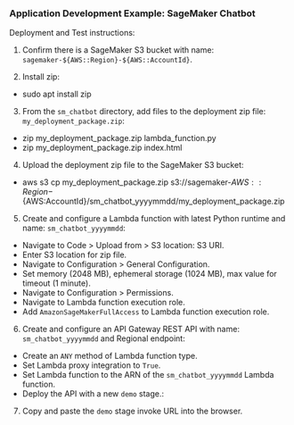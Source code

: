 ### Application Development Example: SageMaker Chatbot

Deployment and Test instructions:

1. Confirm there is a SageMaker S3 bucket with name: `sagemaker-${AWS::Region}-${AWS::AccountId}`.

2. Install zip:
   
- sudo apt install zip
  
3. From the `sm_chatbot` directory, add files to the deployment zip file: `my_deployment_package.zip`:
   
- zip my_deployment_package.zip lambda_function.py
- zip my_deployment_package.zip index.html

4. Upload the deployment zip file to the SageMaker S3 bucket:

- aws s3 cp my_deployment_package.zip s3://sagemaker-${AWS::Region}-${AWS:AccountId}/sm_chatbot_yyyymmdd/my_deployment_package.zip

5. Create and configure a Lambda function with latest Python runtime and name: `sm_chatbot_yyyymmdd`:

- Navigate to Code > Upload from > S3 location: S3 URI.
- Enter S3 location for zip file.
- Navigate to Configuration > General Configuration.
- Set memory (2048 MB), ephemeral storage (1024 MB), max value for timeout (1 minute). 
- Navigate to Configuration > Permissions.
- Navigate to Lambda function execution role.
- Add `AmazonSageMakerFullAccess` to Lambda function execution role.

6. Create and configure an API Gateway REST API with name: `sm_chatbot_yyyymmdd` and Regional endpoint:

- Create an `ANY` method of Lambda function type.
- Set Lambda proxy integration to `True`.
- Set Lambda function to the ARN of the `sm_chatbot_yyyymmdd` Lambda function.
- Deploy the API with a new `demo` stage.:

7. Copy and paste the `demo` stage invoke URL into the browser.

